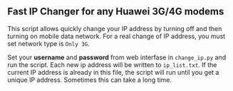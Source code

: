 ## Fast IP Changer for any Huawei 3G/4G modems

This script allows quickly change your IP address by turning off and then turning on mobile data network. For a real change of IP address, you must set  network type is `Only 3G`.

Set your **username** and **password** from web interfase in `change_ip.py` and run the script. Each new ip address will be written to `ip_list.txt`. If the current IP address is already in this file, the script will run until you get a unique IP address. Sometimes this can take a long time.